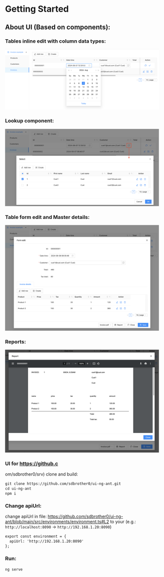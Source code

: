 # Getting Started

## About UI (Based on components):

### Tables inline edit with column data types: 
![inline-edit.png](img%2Finline-edit.png)

### Lookup component:
![lookup.png](img%2Flookup.png)

### Table form edit and Master details:
![master-details.png](img%2Fmaster-details.png)

### Reports:
![rep.png](img%2Frep.png)

### UI for https://github.c
om/sdbrother0/srv) clone and build:

```
git clone https://github.com/sdbrother0/ui-ng-ant.git
cd ui-ng-ant
npm i
```

### Change apiUrl:

change apiUrl in file: https://github.com/sdbrother0/ui-ng-ant/blob/main/src/environments/environment.ts#L2 to your
(e.g.: `http://localhost:8090` -> `http://192.168.1.20:8090`)
```
export const environment = {
  apiUrl: 'http://192.168.1.20:8090'
};
```
### Run:
```
ng serve
```
